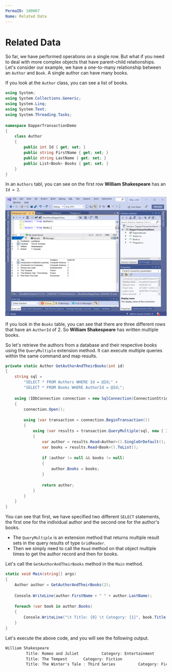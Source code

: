 ```yaml
---
PermaID: 100007
Name: Related Data
---
```


# Related Data

So far, we have performed operations on a single row. But what if you need to deal with more complex objects that have parent-child relationships. Let's consider our example, we have a one-to-many relationship between an `Author` and `Book`.  A single author can have many books. 

If you look at the `Author` class, you can see a list of books. 

```csharp
using System;
using System.Collections.Generic;
using System.Linq;
using System.Text;
using System.Threading.Tasks;

namespace DapperTransactionDemo
{
    class Author
    {
        public int Id { get; set; }
        public string FirstName { get; set; }
        public string LastName { get; set; }
        public List<Book> Books { get; set; }
    }
}
```

In an `Authors` tabl, you can see on the first row **William Shakespeare** has an `Id = 2`. 

<img src="images/related-data-1.png" alt="Database data">

If you look in the `Books` table, you can see that there are three different rows that have an `AuthorId` of 2. So **William Shakespeare** has written multiple books. 

So let's retrieve the authors from a database and their respective books using the `QueryMultiple` extension method. It can execute multiple queries within the same command and map results.

```csharp
private static Author GetAuthorAndTheirBooks(int id)
{
    string sql =
        "SELECT * FROM Authors WHERE Id = @Id;" +
        "SELECT * FROM Books WHERE AuthorId = @Id;";

    using (IDbConnection connection = new SqlConnection(ConnectionString))
    {
        connection.Open();

        using (var transaction = connection.BeginTransaction())
        {
            using (var results = transaction.QueryMultiple(sql, new { Id = id }))
            {
                var author = results.Read<Author>().SingleOrDefault();
                var books = results.Read<Book>().ToList();

                if (author != null && books != null)
                {
                    author.Books = books;                            
                }

                return author;
            }
        }
    }
}
```

You can see that first, we have specified two different `SELECT` statements, the first one for the individual author and the second one for the author's books. 

 - The `QueryMultiple` is an extension method that returns multiple result sets in the query results of type `GridReader`. 
 - Then we simply need to call the `Read` method on that object multiple times to get the author record and then for books. 

Let's call the `GetAuthorAndTheirBooks` method in the `Main` method.

```csharp
static void Main(string[] args)
{
    Author author = GetAuthorAndTheirBooks(2);

    Console.WriteLine(author.FirstName + " " + author.LastName);

    foreach (var book in author.Books)
    {
        Console.WriteLine("\t Title: {0} \t Category: {1}", book.Title, book.Category);
    }
}
```

Let's execute the above code, and you will see the following output.

```csharp
William Shakespeare
         Title: Romeo and Juliet          Category: Entertainment
         Title: The Tempest       Category: Fiction
         Title: The Winter's Tale : Third Series          Category: Fiction
```

